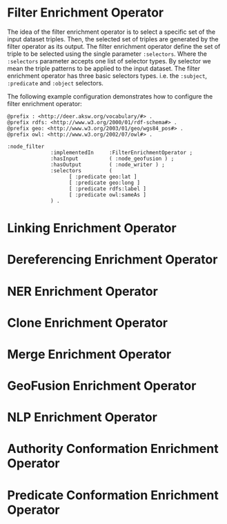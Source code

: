 # Filter Enrichment Operator

The idea of the filter enrichment operator is to select a specific set of the input dataset triples. Then, the selected set of  triples are generated by the filter operator as its output. The filter enrichment operator define the set of triple to be selected using the single parameter `:selectors`. Where the `:selectors` parameter accepts one list of selector types. By selector we mean the triple patterns to be applied to the input dataset. The filter enrichment operator has three basic selectors types. i.e. the `:subject`, `:predicate` and `:object` selectors.


The following example configuration demonstrates how to configure the filter enrichment operator:  

```turtle
@prefix : <http://deer.aksw.org/vocabulary/#> .
@prefix rdfs: <http://www.w3.org/2000/01/rdf-schema#> .
@prefix geo: <http://www.w3.org/2003/01/geo/wgs84_pos#> .
@prefix owl: <http://www.w3.org/2002/07/owl#> .

:node_filter
              :implementedIn     :FilterEnrichmentOperator ;
              :hasInput          ( :node_geofusion ) ;
              :hasOutput         ( :node_writer ) ;
              :selectors         (
                    [ :predicate geo:lat ]
                    [ :predicate geo:long ]
                    [ :predicate rdfs:label ]
                    [ :predicate owl:sameAs ]
              ) .
```

# Linking Enrichment Operator

# Dereferencing Enrichment Operator

# NER Enrichment Operator

# Clone Enrichment Operator

# Merge Enrichment Operator

# GeoFusion Enrichment Operator

# NLP Enrichment Operator

# Authority Conformation Enrichment Operator
# Predicate Conformation Enrichment Operator